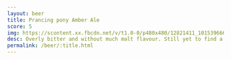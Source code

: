 ```yaml
---
layout: beer
title: Prancing pony Amber Ale
score: 5
img: https://scontent.xx.fbcdn.net/v/t1.0-0/p480x480/12821411_10153966656918745_380719159889184662_n.jpg?oh=a10f1674b14a8869d172c792d4c1e0a5&oe=58D500FE
desc: Overly bitter and without much malt flavour. Still yet to find a great amber
permalink: /beer/:title.html
---
```

